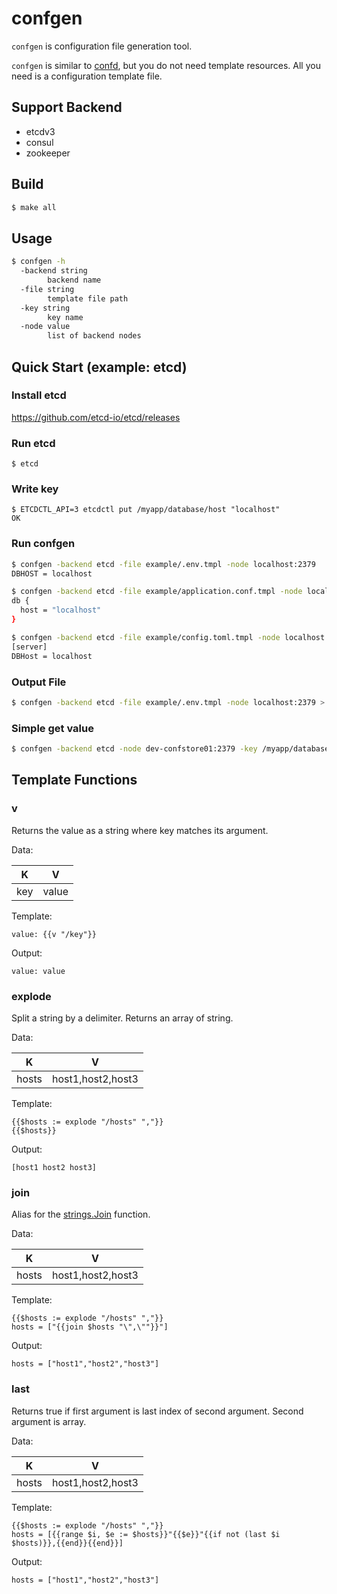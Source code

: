 # confgen
`confgen` is configuration file generation tool.

`confgen` is similar to [confd](https://github.com/kelseyhightower/confd), but you do not need template resources.
All you need is a configuration template file.

## Support Backend
- etcdv3
- consul
- zookeeper

## Build
```bash
$ make all
```

## Usage
```bash
$ confgen -h
  -backend string
    	backend name
  -file string
    	template file path
  -key string
    	key name
  -node value
    	list of backend nodes
```

## Quick Start (example: etcd)
### Install etcd
https://github.com/etcd-io/etcd/releases

### Run etcd
```
$ etcd
```

### Write key
```
$ ETCDCTL_API=3 etcdctl put /myapp/database/host "localhost"
OK
```
### Run confgen

```bash
$ confgen -backend etcd -file example/.env.tmpl -node localhost:2379
DBHOST = localhost

$ confgen -backend etcd -file example/application.conf.tmpl -node localhost:2379
db {
  host = "localhost"
}

$ confgen -backend etcd -file example/config.toml.tmpl -node localhost:2379
[server]
DBHost = localhost
```

### Output File
```bash
$ confgen -backend etcd -file example/.env.tmpl -node localhost:2379 > .env
```

### Simple get value
```bash
$ confgen -backend etcd -node dev-confstore01:2379 -key /myapp/database/host
```

## Template Functions
### v
Returns the value as a string where key matches its argument.

Data:

| K   | V     |
|-----|-------|
| key | value |

Template:

```
value: {{v "/key"}}
```

Output:

```
value: value
```

### explode
Split a string by a delimiter. Returns an array of string.

Data:

| K     | V                 |
|-------|-------------------|
| hosts | host1,host2,host3 |

Template:

```
{{$hosts := explode "/hosts" ","}}
{{$hosts}}
```

Output:

```
[host1 host2 host3]
```



### join
Alias for the [strings.Join](https://golang.org/pkg/strings/#Join) function.

Data:

| K     | V                 |
|-------|-------------------|
| hosts | host1,host2,host3 |

Template:

```
{{$hosts := explode "/hosts" ","}}
hosts = ["{{join $hosts "\",\""}}"]
```

Output:

```
hosts = ["host1","host2","host3"]
```

### last
Returns true if first argument is last index of second argument.
Second argument is array.

Data:

| K     | V                 |
|-------|-------------------|
| hosts | host1,host2,host3 |

Template:

```
{{$hosts := explode "/hosts" ","}}
hosts = [{{range $i, $e := $hosts}}"{{$e}}"{{if not (last $i $hosts)}},{{end}}{{end}}]
```

Output:

```
hosts = ["host1","host2","host3"]
```
